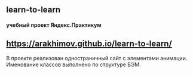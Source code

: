 ## learn-to-learn
#### учебный проект Яндекс.Практикум

## https://arakhimov.github.io/learn-to-learn/

В проекте реализован одностраничный сайт с элементами анимации. Именование классов выполнено по структуре  БЭМ.
